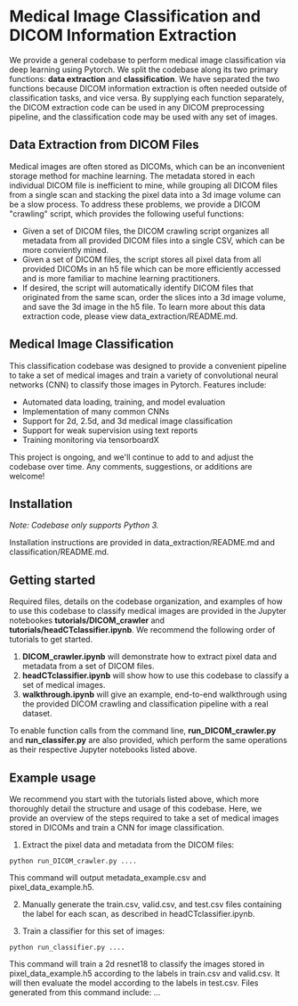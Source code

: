 # Medical Image Classification and DICOM Information Extraction

We provide a general codebase to perform medical image classification via deep learning using Pytorch. We split the codebase along its two primary functions: __data extraction__ and __classification__. We have separated the two functions because DICOM information extraction is often needed outside of classification tasks, and vice versa. By supplying each function separately, the DICOM extraction code can be used in any DICOM preprocessing pipeline, and the classification code may be used with any set of images.

## Data Extraction from DICOM Files
Medical images are often stored as DICOMs, which can be an inconvenient storage method for machine learning. The metadata stored in each individual DICOM file is inefficient to mine, while grouping all DICOM files from a single scan and stacking the pixel data into a 3d image volume can be a slow process. To address these problems, we provide a DICOM "crawling" script, which provides the following useful functions: 
- Given a set of DICOM files, the DICOM crawling script organizes all metadata from all provided DICOM files into a single CSV, which can be more conviently mined. 
- Given a set of DICOM files, the script stores all pixel data from all provided DICOMs in an h5 file which can be more efficiently accessed and is more familiar to machine learning practitioners. 
- If desired, the script will automatically identify DICOM files that originated from the same scan, order the slices into a 3d image volume, and save the 3d image in the h5 file.
To learn more about this data extraction code, please view data_extraction/README.md. 

## Medical Image Classification
This classification codebase was designed to provide a convenient pipeline to take a set of medical images and train a variety of convolutional neural networks (CNN) to classify those images in Pytorch. Features include:

- Automated data loading, training, and model evaluation
- Implementation of many common CNNs
- Support for 2d, 2.5d, and 3d medical image classification
- Support for weak supervision using text reports
- Training monitoring via tensorboardX

This project is ongoing, and we'll continue to add to and adjust the codebase over time. Any comments, suggestions, or additions are welcome!

## Installation 

*Note: Codebase only supports Python 3.*

Installation instructions are provided in data_extraction/README.md and classification/README.md.

## Getting started
Required files, details on the codebase organization, and examples of how to use this codebase to classify medical images are provided in the Jupyter notebookes __tutorials/DICOM_crawler__ and __tutorials/headCTclassifier.ipynb__. We recommend the following order of tutorials to get started.
1. __DICOM_crawler.ipynb__ will demonstrate how to extract pixel data and metadata from a set of DICOM files.
2. __headCTclassifier.ipynb__ will show how to use this codebase to classify a set of medical images.
3. __walkthrough.ipynb__ will give an example, end-to-end walkthrough using the provided DICOM crawling and classification pipeline with a real dataset.

To enable function calls from the command line, __run_DICOM_crawler.py__ and __run_classifer.py__ are also provided, which perform the same operations as their respective Jupyter notebooks listed above.

## Example usage
We recommend you start with the tutorials listed above, which more thoroughly detail the structure and usage of this codebase. Here, we provide an overview of the steps required to take a set of medical images stored in DICOMs and train a CNN for image classification.

1. Extract the pixel data and metadata from the DICOM files:
```
python run_DICOM_crawler.py ....
```
This command will output metadata_example.csv and pixel_data_example.h5. 

2. Manually generate the train.csv, valid.csv, and test.csv files containing the label for each scan, as described in headCTclassifier.ipynb. 

3. Train a classifier for this set of images:
```
python run_classifier.py ....
```
This command will train a 2d resnet18 to classify the images stored in pixel_data_example.h5 according to the labels in train.csv and valid.csv. It will then evaluate the model according to the labels in test.csv. Files generated from this command include: ...

